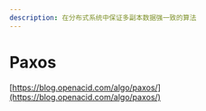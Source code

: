 ```yaml
---
description: 在分布式系统中保证多副本数据强一致的算法
---
```


# Paxos

[https://blog.openacid.com/algo/paxos/](https://blog.openacid.com/algo/paxos/)

